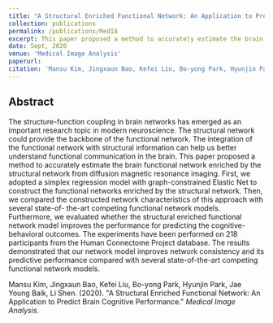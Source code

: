 ```yaml
---
title: "A Structural Enriched Functional Network: An Application to Predict Brain Cognitive Performance (Major Revision)"
collection: publications
permalink: /publications/MedIA
excerpt: This paper proposed a method to accurately estimate the brain functional network enriched by the structural network from diffusion magnetic resonance imaging.
date: Sept, 2020
venue: 'Medical Image Analysis'
paperurl: 
citation: 'Mansu Kim, Jingxaun Bao, Kefei Liu, Bo-yong Park, Hyunjin Park, Jae Young Baik, Li Shen. (2020). &quot;A Structural Enriched Functional Network: An Application to Predict Brain Cognitive Performance.&quot; <i>Medical Image Analysis</i>.'
---
```


## Abstract
The structure-function coupling in brain networks has emerged as an important
research topic in modern neuroscience. The structural network could provide the
backbone of the functional network. The integration of the functional network with
structural information can help us better understand functional communication in the
brain. This paper proposed a method to accurately estimate the brain functional
network enriched by the structural network from diffusion magnetic resonance imaging.
First, we adopted a simplex regression model with graph-constrained Elastic Net to
construct the functional networks enriched by the structural network. Then, we
compared the constructed network characteristics of this approach with several state-of-
the-art competing functional network models. Furthermore, we evaluated whether
the structural enriched functional network model improves the performance for
predicting the cognitive-behavioral outcomes. The experiments have been performed
on 218 participants from the Human Connectome Project database. The results
demonstrated that our network model improves network consistency and its predictive
performance compared with several state-of-the-art competing functional network
models.

Mansu Kim, Jingxaun Bao, Kefei Liu, Bo-yong Park, Hyunjin Park, Jae Young Baik, Li Shen. (2020). &quot;A Structural Enriched Functional Network: An Application to Predict Brain Cognitive Performance.&quot; <i>Medical Image Analysis</i>.

